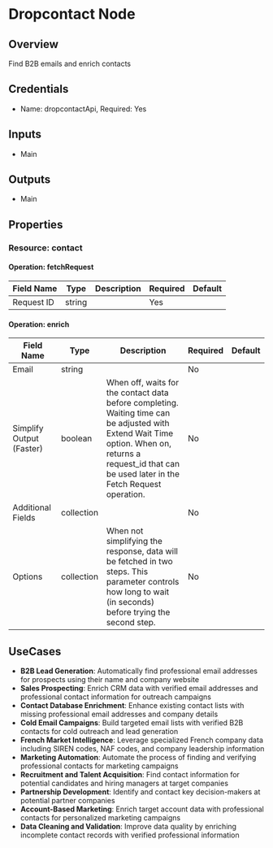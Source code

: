# Dropcontact Node

## Overview

Find B2B emails and enrich contacts

## Credentials

- Name: dropcontactApi, Required: Yes

## Inputs

- Main

## Outputs

- Main

## Properties

### Resource: contact

#### Operation: fetchRequest

| Field Name | Type | Description | Required | Default |
|---|---|---|---|---|
| Request ID | string |  | Yes |  |

#### Operation: enrich

| Field Name | Type | Description | Required | Default |
|---|---|---|---|---|
| Email | string |  | No |  |
| Simplify Output (Faster) | boolean | When off, waits for the contact data before completing. Waiting time can be adjusted with Extend Wait Time option. When on, returns a request_id that can be used later in the Fetch Request operation. | No |  |
| Additional Fields | collection |  | No |  |
| Options | collection | When not simplifying the response, data will be fetched in two steps. This parameter controls how long to wait (in seconds) before trying the second step. | No |  |

## UseCases

- **B2B Lead Generation**: Automatically find professional email addresses for prospects using their name and company website
- **Sales Prospecting**: Enrich CRM data with verified email addresses and professional contact information for outreach campaigns
- **Contact Database Enrichment**: Enhance existing contact lists with missing professional email addresses and company details
- **Cold Email Campaigns**: Build targeted email lists with verified B2B contacts for cold outreach and lead generation
- **French Market Intelligence**: Leverage specialized French company data including SIREN codes, NAF codes, and company leadership information
- **Marketing Automation**: Automate the process of finding and verifying professional contacts for marketing campaigns
- **Recruitment and Talent Acquisition**: Find contact information for potential candidates and hiring managers at target companies
- **Partnership Development**: Identify and contact key decision-makers at potential partner companies
- **Account-Based Marketing**: Enrich target account data with professional contacts for personalized marketing campaigns
- **Data Cleaning and Validation**: Improve data quality by enriching incomplete contact records with verified professional information

